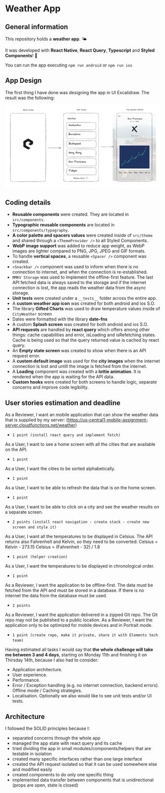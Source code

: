 # Weather App

## General information

This repository holds a **weather app**. 🌤️

It was developed with **React Native**, **React Query**, **Typescript** and **Styled Components**! 🚀

You can run the app executing `npm run android` or `npm run ios`

## App Design

The first thing I have done was designing the app in UI Excalidraw. The result was the following:

![UI Design](ui-design.png)

## Coding details

- **Reusable components** were created. They are located in `src/components`.
- **Typographic reusable components** are located in `src/components/typography`.
- **A color palette and spacers values** were created inside of `src/theme` and shared through a `<ThemeProvider />` to all Styled Components.
- **WebP image support** was added to reduce app weight, as WebP images are lighter compared to PNG, JPG, JPEG and GIF formats.
- To handle **vertical spaces**, a reusable `<Spacer />` component was created.
- `<Snackbar />` component was used to inform when there is no connection to internet, and when the connection is re-established.
- `MMKV Storage` was used to implement the offline-first feature. The last API fetched data is always saved to the storage and if the internet connection is lost, the app reads the weather data from the async storage.
- **Unit tests** were created under a `__tests__` folder across the entire app.
- A **custom weather app icon** was created for both android and ios S.O.
- The library **Gifted Charts** was used to draw temperature values inside of `CityWeather` screen
- Dates were formatted with the library **date-fns**
- A custom **Splash screen** was created for both android and ios S.O.
- **API requests** are handled by **react query** which offers among other things: cache capabilities and error, isLoading and isRefetching states. Cache is being used so that the query returned value is cached by react query.
- An **Empty state screen** was created to show when there is an API request error.
- A **custom default image** was used for the **city images** when the internet connection is lost and untill the image is fetched from the internet.
- A **Loading** component was created with a **lottie animation**. It is rendered when the app is waiting for the API data.
- **Custom hooks** were created for both screens to handle logic, separate concerns and improve code legibility.

## User stories estimation and deadline

As a Reviewer, I want an mobile application that can show the weather data that is supplied by my server: (https://us-central1-mobile-assignment-server.cloudfunctions.net/weather)

- `1 point (install react query and implement fetch)`

As a User, I want to see a home screen with all the cities that are available on the API.

- `1 point`

As a User, I want the cities to be sorted alphabetically.

- `1 point`

As a User, I want to be able to refresh the data that is on the home screen.

- `1 point`

As a User, I want to be able to click on a city and see the weather results on a separate screen.

- `2 points (install react navigation - create stack - create new screen and style it)`

As a User, I want all the temperatures to be displayed in Celsius. The API returns also Fahrenheit and Kelvin, so they need to be converted:
Celsius = Kelvin - 273.15
Celsius = (Fahrenheit - 32) / 1.8

- `1 point (helper creation)`

As a User, I want the temperatures to be displayed in chronological order.

- `1 point`

As a Reviewer, I want the application to be offline-first. The data must be fetched from the API and must be stored in a database. If there is no internet the data from the database must be used.

- `2 points`

As a Reviewer, I want the application delivered in a zipped Git repo. The Git repo may not be published to a public location.
As a Reviewer, I want the application only to be optimized for mobile devices and in Portrait mode.

- `1 point (create repo, make it private, share it with Elements tech team)`

Having estimated all tasks I would say that **the whole challenge will take me between 3 and 4 days**, starting on Monday 11th and finishing it on Thirsday 14th, because I also had to consider:

- Application architecture.
- User experience.
- Performance.
- Error / Exception handling (e.g. no internet connection, backend errors). Offline mode / Caching strategies.
- Localisation. Optionally we also would like to see unit tests and/or UI tests.

## Architecture

I followed the SOLID principles because I:

- separated concerns through the whole app
- managed the app state with react query and its cache
- tried dividing the app in small modules/components/helpers that are testable in isolation
- created many specific interfaces rather than one large interface
- created the API request isolated so that it can be used somewhere else and modified easily
- created components to do only one specific thing
- implemented data transfer between components that is unidirectional (props are open, state is closed)
